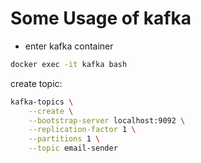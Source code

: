 # Some Usage of kafka
- enter kafka container
```bash
docker exec -it kafka bash
```
create topic:
```bash
kafka-topics \
    --create \
    --bootstrap-server localhost:9092 \
    --replication-factor 1 \
    --partitions 1 \
    --topic email-sender
```
